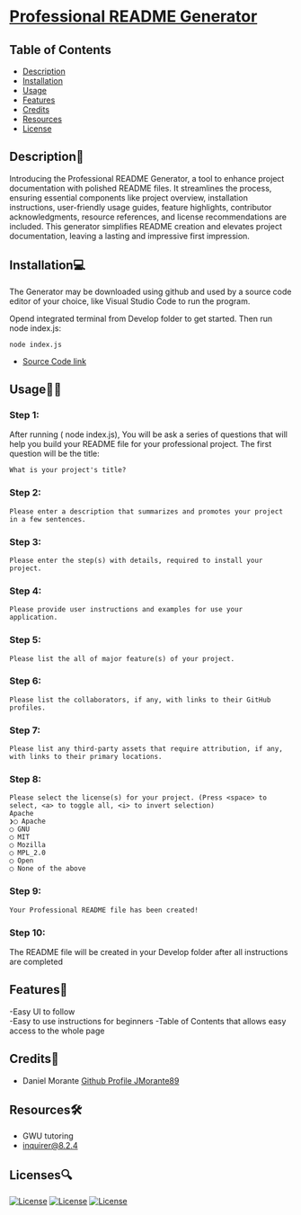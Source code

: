 # [Professional README Generator](https://github.com/JMorante89/Professional-README-Generator-Project)

  ## Table of Contents
  - [Description](#description📝)
  - [Installation](#installation💻)
  - [Usage](#usage👨‍💻)
  - [Features](#features🎁)
  - [Credits](#credits📣)
  - [Resources](#resources🛠️)
  - [License](#licenses🔍)


## Description📝
Introducing the Professional README Generator, a tool to enhance project documentation with polished README files. It streamlines the process, ensuring essential components like project overview, installation instructions, user-friendly usage guides, feature highlights, contributor acknowledgments, resource references, and license recommendations are included. This generator simplifies README creation and elevates project documentation, leaving a lasting and impressive first impression.


## Installation💻
The Generator may be downloaded using github and used by a source code editor of your choice, like Visual Studio Code to run the program.

Opend integrated terminal from Develop folder to get started.  Then run node index.js:

    node index.js

  
- [Source Code link](https://github.com/JMorante89/Professional-README-Generator-Project)


## Usage👨‍💻

### Step 1:
After running ( node index.js), You will be ask a series of questions that will help you build your README file for your professional project.  The first question will be the title:
      
    What is your project's title?

### Step 2:

    Please enter a description that summarizes and promotes your project in a few sentences.

### Step 3:

    Please enter the step(s) with details, required to install your project.

### Step 4:

    Please provide user instructions and examples for use your application.

### Step 5:

    Please list the all of major feature(s) of your project.

### Step 6:

    Please list the collaborators, if any, with links to their GitHub profiles.

### Step 7:

    Please list any third-party assets that require attribution, if any, with links to their primary locations.

### Step 8:

    Please select the license(s) for your project. (Press <space> to select, <a> to toggle all, <i> to invert selection)
    Apache
    ❯◯ Apache
    ◯ GNU
    ◯ MIT
    ◯ Mozilla
    ◯ MPL_2.0
    ◯ Open
    ◯ None of the above

### Step 9:

    Your Professional README file has been created!

### Step 10:
The README file will be created in your Develop folder after all instructions are completed


## Features🎁
  -Easy UI to follow  
  -Easy to use instructions for beginners
  -Table of Contents that allows easy access to the whole page


 ## Credits📣
- Daniel Morante 
  [Github Profile JMorante89](https://github.com/JMorante89)


## Resources🛠️
- GWU tutoring
- inquirer@8.2.4


## Licenses🔍
[![License](https://img.shields.io/badge/License-Apache-blue.svg)](https://www.apache.org/licenses/LICENSE-2.0) [![License](https://img.shields.io/badge/License-GNU-blue.svg)](https://www.gnu.org/licenses/gpl-3.0.en.html) [![License](https://img.shields.io/badge/License-MPL_2.0-blue.svg)](https://www.mozilla.org/en-US/MPL/2.0/) 